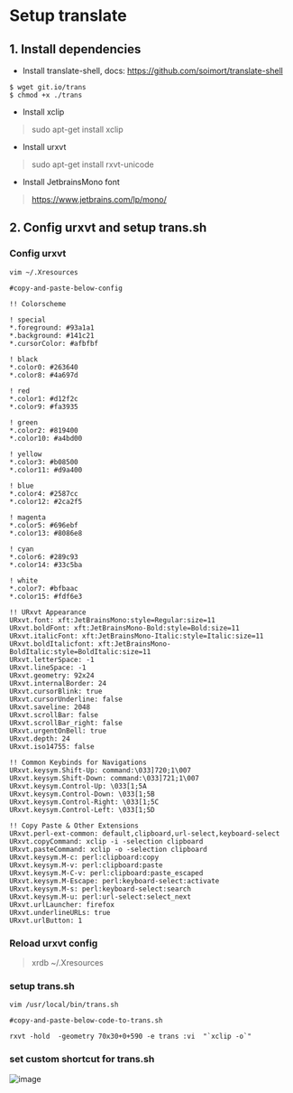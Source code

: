 # Setup translate

## 1. Install dependencies 
* Install translate-shell, docs: https://github.com/soimort/translate-shell
```
$ wget git.io/trans
$ chmod +x ./trans
```
* Install xclip
> sudo apt-get install xclip
* Install urxvt
> sudo apt-get install rxvt-unicode
* Install JetbrainsMono font
> https://www.jetbrains.com/lp/mono/

## 2. Config urxvt and setup trans.sh
### Config urxvt
```
vim ~/.Xresources

#copy-and-paste-below-config
```

```
!! Colorscheme

! special
*.foreground: #93a1a1
*.background: #141c21
*.cursorColor: #afbfbf

! black
*.color0: #263640
*.color8: #4a697d

! red
*.color1: #d12f2c
*.color9: #fa3935

! green
*.color2: #819400
*.color10: #a4bd00

! yellow
*.color3: #b08500
*.color11: #d9a400

! blue
*.color4: #2587cc
*.color12: #2ca2f5

! magenta
*.color5: #696ebf
*.color13: #8086e8

! cyan
*.color6: #289c93
*.color14: #33c5ba

! white
*.color7: #bfbaac
*.color15: #fdf6e3

!! URxvt Appearance
URxvt.font: xft:JetBrainsMono:style=Regular:size=11
URxvt.boldFont: xft:JetBrainsMono-Bold:style=Bold:size=11
URxvt.italicFont: xft:JetBrainsMono-Italic:style=Italic:size=11
URxvt.boldItalicfont: xft:JetBrainsMono-BoldItalic:style=BoldItalic:size=11
URxvt.letterSpace: -1
URxvt.lineSpace: -1
URxvt.geometry: 92x24
URxvt.internalBorder: 24
URxvt.cursorBlink: true
URxvt.cursorUnderline: false
URxvt.saveline: 2048
URxvt.scrollBar: false
URxvt.scrollBar_right: false
URxvt.urgentOnBell: true
URxvt.depth: 24
URxvt.iso14755: false

!! Common Keybinds for Navigations
URxvt.keysym.Shift-Up: command:\033]720;1\007
URxvt.keysym.Shift-Down: command:\033]721;1\007
URxvt.keysym.Control-Up: \033[1;5A
URxvt.keysym.Control-Down: \033[1;5B
URxvt.keysym.Control-Right: \033[1;5C
URxvt.keysym.Control-Left: \033[1;5D

!! Copy Paste & Other Extensions
URxvt.perl-ext-common: default,clipboard,url-select,keyboard-select
URxvt.copyCommand: xclip -i -selection clipboard
URxvt.pasteCommand: xclip -o -selection clipboard
URxvt.keysym.M-c: perl:clipboard:copy
URxvt.keysym.M-v: perl:clipboard:paste
URxvt.keysym.M-C-v: perl:clipboard:paste_escaped
URxvt.keysym.M-Escape: perl:keyboard-select:activate
URxvt.keysym.M-s: perl:keyboard-select:search
URxvt.keysym.M-u: perl:url-select:select_next
URxvt.urlLauncher: firefox
URxvt.underlineURLs: true
URxvt.urlButton: 1
```
### Reload urxvt config
>  xrdb ~/.Xresources  

### setup trans.sh
```
vim /usr/local/bin/trans.sh

#copy-and-paste-below-code-to-trans.sh

rxvt -hold  -geometry 70x30+0+590 -e trans :vi  "`xclip -o`"
```
### set custom shortcut for trans.sh
![image](https://github.com/4robed/config/assets/54355222/688a1c37-568a-4b19-8dc6-31310645b9ba)
